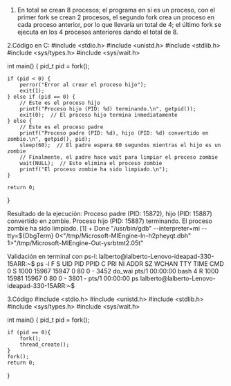 1. En total se crean 8 procesos; el programa en sí es un proceso, con el primer fork se crean 2 procesos, el segundo fork crea un proceso en cada proceso anterior, por lo que llevaría un total de 4; el último fork se ejecuta en los 4 procesos anteriores dando el total de 8.

2.Código en C:
#include <stdio.h>
#include <unistd.h>
#include <stdlib.h>
#include <sys/types.h>
#include <sys/wait.h>

int main() {
    pid_t pid = fork();

    if (pid < 0) {
        perror("Error al crear el proceso hijo");
        exit(1);
    } else if (pid == 0) {
        // Este es el proceso hijo
        printf("Proceso hijo (PID: %d) terminando.\n", getpid());
        exit(0);  // El proceso hijo termina inmediatamente
    } else {
        // Este es el proceso padre
        printf("Proceso padre (PID: %d), hijo (PID: %d) convertido en zombie.\n", getpid(), pid);
        sleep(60);  // El padre espera 60 segundos mientras el hijo es un zombie
        // Finalmente, el padre hace wait para limpiar el proceso zombie
        wait(NULL);  // Esto elimina el proceso zombie
        printf("El proceso zombie ha sido limpiado.\n");
    }

    return 0;
}

Resultado de la ejecución:
Proceso padre (PID: 15872), hijo (PID: 15887) convertido en zombie.
Proceso hijo (PID: 15887) terminando.
El proceso zombie ha sido limpiado.
[1] + Done                       "/usr/bin/gdb" --interpreter=mi --tty=${DbgTerm} 0<"/tmp/Microsoft-MIEngine-In-h2pheyqt.dbh" 1>"/tmp/Microsoft-MIEngine-Out-ysrbtmt2.05t"

Validación en terminal con ps-l:
lalberto@lalberto-Lenovo-ideapad-330-15ARR:~$ ps -l
F S   UID     PID    PPID  C PRI  NI ADDR SZ WCHAN  TTY          TIME CMD
0 S  1000   15967   15947  0  80   0 -  3452 do_wai pts/1    00:00:00 bash
4 R  1000   15981   15967  0  80   0 -  3801 -      pts/1    00:00:00 ps
lalberto@lalberto-Lenovo-ideapad-330-15ARR:~$ 

3.Código
#include <stdio.h>
#include <unistd.h>
#include <stdlib.h>
#include <sys/types.h>
#include <sys/wait.h>

int main() {
    pid_t pid = fork();

    if (pid == 0){
        fork();
        thread_create();
    }
    fork();
    return 0;
}


